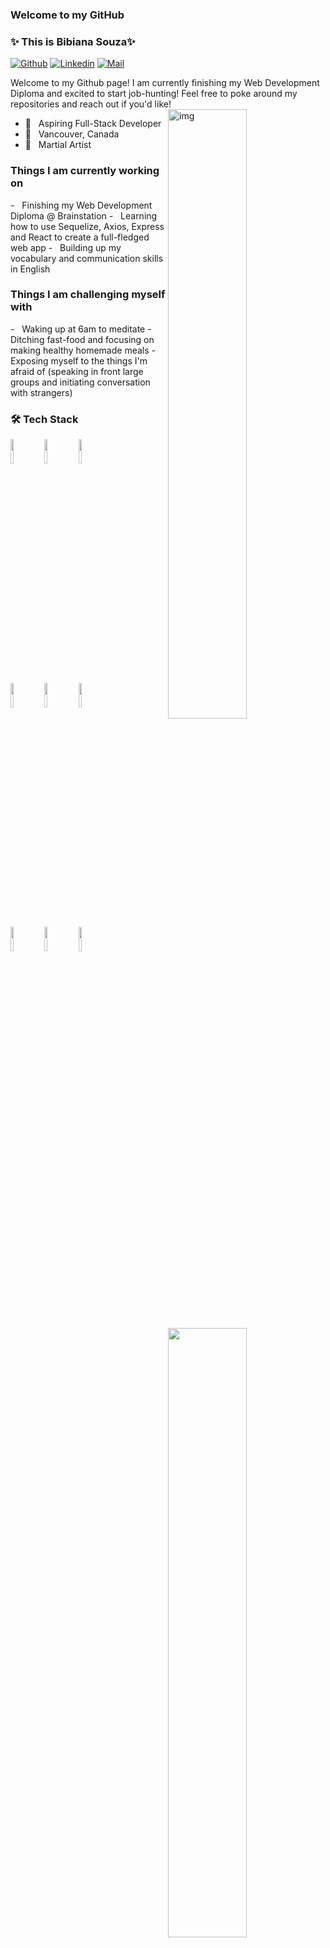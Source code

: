 ### Welcome to my GitHub

<!-- Thank you Fernando Roldan for the awesome template!! -->

### ✨ This is Bibiana Souza✨

[![Github](https://img.shields.io/badge/-Github-000?style=flat&logo=Github&logoColor=white)](https://github.com/bibschan)
[![Linkedin](https://img.shields.io/badge/-LinkedIn-blue?style=flat&logo=Linkedin&logoColor=white)](https://www.linkedin.com/in/bibiana-souza/)
[![Mail](https://img.shields.io/badge/-Email-c14438?style=flat&logo=Gmail&logoColor=white)](mailto:souzabibiana@hotmail.com)

<p> Welcome to my Github page! I am currently finishing my Web Development Diploma and excited to start job-hunting! Feel free to poke around my repositories and reach out if you'd like! 
<img align="right" alt="img" src="" width="50%" height="auto" />

- 🌱 &nbsp; Aspiring Full-Stack Developer
- 📍 &nbsp; Vancouver, Canada
- 🥋 &nbsp; Martial Artist

<h3> Things I am currently working on </h3>
- &nbsp Finishing my Web Development Diploma @ Brainstation 
- &nbsp Learning how to use Sequelize, Axios, Express and React to create a full-fledged web app
- &nbsp Building up my vocabulary and communication skills in English



<h3> Things I am challenging myself with </h3>
- &nbsp Waking up at 6am to meditate  
- &nbsp Ditching fast-food and focusing on making healthy homemade meals
- &nbsp Exposing myself to the things I'm afraid of (speaking in front large groups and initiating conversation with strangers)


<img width="50%" align="right" src="https://github-readme-stats.vercel.app/api?username=bibschan&show_icons=true&hide_border=true"/>
<h3>🛠 Tech Stack</h3>

<code><img width="10%" src="https://www.vectorlogo.zone/logos/w3_html5/w3_html5-ar21.svg"></code>
<code><img width="10%" src="https://www.vectorlogo.zone/logos/sass-lang/sass-lang-ar21.svg"></code>
<code><img width="10%" src="https://www.vectorlogo.zone/logos/javascript/javascript-horizontal.svg"></code>
<br />
<code><img width="10%" src="https://www.vectorlogo.zone/logos/reactjs/reactjs-ar21.svg"></code>
<code><img width="10%" src="https://www.vectorlogo.zone/logos/nodejs/nodejs-ar21.svg"></code>
<code><img width="10%" src="https://www.vectorlogo.zone/logos/java/java-ar21.svg"></code>
<br />
<code><img width="10%" src="https://www.vectorlogo.zone/logos/sequelizejs/sequelizejs-ar21.svg"></code>
<code><img width="10%" src="https://www.vectorlogo.zone/logos/postgresql/postgresql-ar21.svg"></code>
<code><img width="10%" src="https://www.vectorlogo.zone/logos/expressjs/expressjs-ar21.svg"></code>
